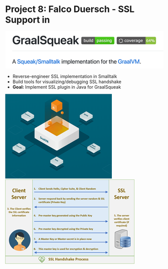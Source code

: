 # Project 8: Falco Duersch - SSL Support in 


![GraalSqueak](graalsqueak.png) 

- Reverse-engineer SSL implementation in Smalltalk
- Build tools for visualizing/debugging SSL handshake
- **Goal:** Implement SSL plugin in Java for GraalSqueak




![](motivation1.png) ![](motivation2.png)
